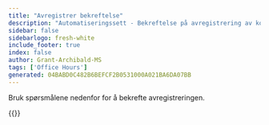 ```yaml
---
title: "Avregistrer bekreftelse"
description: "Automatiseringssett - Bekreftelse på avregistrering av kontortid"
sidebar: false
sidebarlogo: fresh-white
include_footer: true
index: false
author: Grant-Archibald-MS
tags: ['Office Hours']
generated: 04BABD0C482B6BEFCF2B0531000A021BA6DA07BB
---
```


Bruk spørsmålene nedenfor for å bekrefte avregistreringen.

{{<questions name="/content/nb/office-hours/unregister-confirm.json" completed="Takk for at du fullførte bekreftelsen på avregistreringen" showNavigationButtons="false" locale="nb">}}

